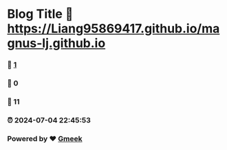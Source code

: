 # Blog Title :link: https://Liang95869417.github.io/magnus-lj.github.io 
### :page_facing_up: [1](https://Liang95869417.github.io/magnus-lj.github.io/tag.html) 
### :speech_balloon: 0 
### :hibiscus: 11 
### :alarm_clock: 2024-07-04 22:45:53 
### Powered by :heart: [Gmeek](https://github.com/Meekdai/Gmeek)
